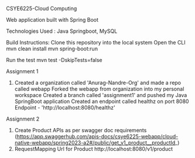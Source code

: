 CSYE6225-Cloud Computing
    
Web application built with Spring Boot

Technologies Used : Java Springboot, MySQL

Build Instructions:
Clone this repository into the local system
Open the CLI
mvn clean install
mvn spring-boot:run  

Run the test
mvn test -DskipTests=false

Assignment 1
1. Created a organization called 'Anurag-Nandre-Org' and made a repo called webapp
Forked the webapp from organization into my personal workspace
Created a branch called 'assignment1' and pushed my Java SpringBoot application
Created an endpoint called healthz on port 8080
Endpoint - 'http://localhost:8080/healthz'

Assignment 2
1. Create Product APIs as per swagger doc requirements (https://app.swaggerhub.com/apis-docs/csye6225-webapp/cloud-native-webapp/spring2023-a2#/public/get_v1_product__productId_)
2. RequestMapping Url for Product http://localhost:8080/v1/product
  
    
  
